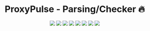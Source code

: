 <h1 align="center">ProxyPulse - Parsing/Checker 🔥</h1>

<p align="center">

<img src="https://img.shields.io/badge/made%20by-TishkaPon-blue.svg" >

<img src="https://img.shields.io/python/p/3.12.8">

<img src="https://img.shields.io/badge/vue-2.6.10-green.svg">

<img src="https://badges.frapsoft.com/os/v1/open-source.svg?v=103" >

<img src="https://img.shields.io/github/stars/silent-lad/Vue2BaremetricsCalendar.svg?style=flat">

<img src="https://img.shields.io/github/languages/top/silent-lad/Vue2BaremetricsCalendar.svg">

<img src="https://img.shields.io/github/issues/silent-lad/Vue2BaremetricsCalendar.svg">

<img src="https://img.shields.io/badge/PRs-welcome-brightgreen.svg?style=flat">
</p>
